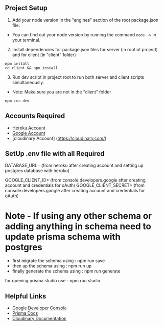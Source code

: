 ## Project Setup

1. Add your node version in the "engines" section of the root package.json file.

- You can find out your node version by running the command `node -v` in your terminal.

2. Install dependencies for package.json files for server (in root of project) and for client (in "client" folder)

```
npm install
cd client && npm install

```

3. Run dev script in project root to run both server and client scripts simultaneously.

- Note: Make sure you are not in the "client" folder

```
npm run dev

```

## Accounts Required

- [Heroku Account](https://signup.heroku.com/)
- [Google Account](https://accounts.google.com/signup/v2/webcreateaccount?service=mail)
- [cloudinary Account] (https://cloudinary.com/)

## SetUp .env file with all Required

DATABASE_URL= (from heroku after creating account and setting up postgres database with heroku)

GOOGLE_CLIENT_ID= (from console.developers.google after creating account and credentials for oAuth)
GOOGLE_CLIENT_SECRET= (from console.developers.google after creating account and credentials for oAuth)

# Note - If using any other schema or adding anything in schema need to update prisma schema with postgres

- first migrate the schema using : npm run save
- then up the schema using : npm run up
- finally generate the schema using : npm run generate

for opening prisma studio use - npm run studio

## Helpful Links

- [Google Developer Console](https://console.developers.google.com/)
- [Prisma Docs](https://prisma.io)
- [Cloudinary Documentation](https://cloudinary.com/documentation/)
